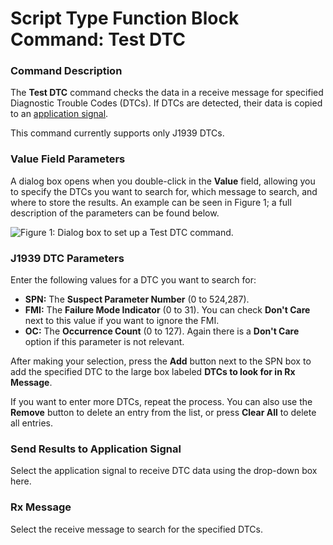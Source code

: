 # Script Type Function Block Command: Test DTC

### Command Description

The **Test DTC** command checks the data in a receive message for specified Diagnostic Trouble Codes (DTCs). If DTCs are detected, their data is copied to an [application signal](../../../application-signals/).

This command currently supports only J1939 DTCs.

### Value Field Parameters

A dialog box opens when you double-click in the **Value** field, allowing you to specify the DTCs you want to search for, which message to search, and where to store the results. An example can be seen in Figure 1; a full description of the parameters can be found below.

![Figure 1: Dialog box to set up a Test DTC command.](../../../../../.gitbook/assets/fb\_test\_dtc.gif)

### J1939 DTC Parameters

Enter the following values for a DTC you want to search for:

* **SPN:** The **Suspect Parameter Number** (0 to 524,287).
* **FMI:** The **Failure Mode Indicator** (0 to 31). You can check **Don't Care** next to this value if you want to ignore the FMI.
* **OC:** The **Occurrence Count** (0 to 127). Again there is a **Don't Care** option if this parameter is not relevant.

After making your selection, press the **Add** button next to the SPN box to add the specified DTC to the large box labeled **DTCs to look for in Rx Message**.

If you want to enter more DTCs, repeat the process. You can also use the **Remove** button to delete an entry from the list, or press **Clear All** to delete all entries.

### Send Results to Application Signal

Select the application signal to receive DTC data using the drop-down box here.

### Rx Message

Select the receive message to search for the specified DTCs.
